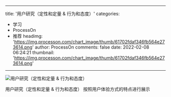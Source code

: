 
---
title: '用户研究（定性和定量 & 行为和态度）'
categories: 
 - 学习
 - ProcessOn
 - 推荐
headimg: 'https://img.processon.com/chart_image/thumb/61702fdaf346fb564e273614.png'
author: ProcessOn
comments: false
date: 2022-02-08 06:24:21
thumbnail: 'https://img.processon.com/chart_image/thumb/61702fdaf346fb564e273614.png'
---

<div>   
<img class="thumb" alt="用户研究（定性和定量 & 行为和态度）" src="https://img.processon.com/chart_image/thumb/61702fdaf346fb564e273614.png" referrerpolicy="no-referrer">
<p>用户研究（定性和定量 & 行为和态度）
按照用户体验方式的特点进行展示</p>  
</div>
            